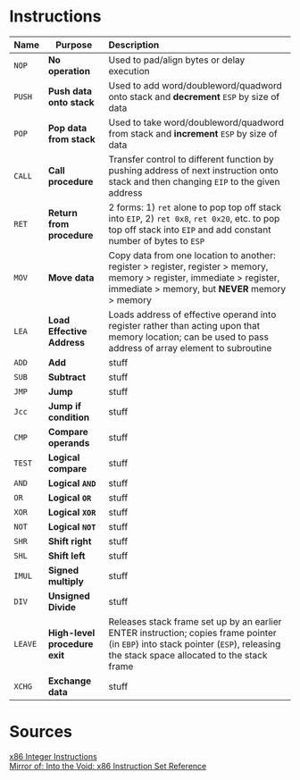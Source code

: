 # Instructions

| Name | Purpose | Description |
| ----------- | ----------- | :----------- |
| `NOP` | **No operation** | Used to pad/align bytes or delay execution |
| `PUSH` | **Push data onto stack** | Used to add word/doubleword/quadword onto stack and **decrement** `ESP` by size of data |
| `POP` | **Pop data from stack** | Used to take word/doubleword/quadword from stack and **increment** `ESP` by size of data |
| `CALL` | **Call procedure** | Transfer control to different function by pushing address of next instruction onto stack and then changing `EIP` to the given address |
| `RET` | **Return from procedure** | 2 forms: 1) `ret` alone to pop top off stack into `EIP`, 2) `ret 0x8`, `ret 0x20`, etc. to pop top off stack into `EIP` and add constant number of bytes to `ESP`  |
| `MOV` | **Move data** | Copy data from one location to another: register > register, register > memory, memory > register, immediate > register, immediate > memory, but **NEVER** memory > memory |
| `LEA` | **Load Effective Address** | Loads address of effective operand into register rather than acting upon that memory location; can be used to pass address of array element to subroutine |
| `ADD` | **Add** | stuff |
| `SUB` | **Subtract** | stuff |
| `JMP` | **Jump** | stuff |
| `Jcc` | **Jump if condition** | stuff |
| `CMP` | **Compare operands** | stuff |
| `TEST` | **Logical compare** | stuff |
| `AND` | **Logical `AND`** | stuff |
| `OR` | **Logical `OR`** | stuff |
| `XOR` | **Logical `XOR`** | stuff |
| `NOT` | **Logical `NOT`** | stuff |
| `SHR` | **Shift right** | stuff |
| `SHL` | **Shift left** | stuff |
| `IMUL` | **Signed multiply** | stuff |
| `DIV` | **Unsigned Divide** | stuff |
| `LEAVE` | **High-level procedure exit** | Releases stack frame set up by an earlier ENTER instruction; copies frame pointer (in `EBP`) into stack pointer (`ESP`), releasing the stack space allocated to the stack frame |
| `XCHG` | **Exchange data** | stuff |


# Sources
[x86 Integer Instructions](https://en.wikipedia.org/wiki/X86_instruction_listings#x86_integer_instructions) \
[Mirror of: Into the Void: x86 Instruction Set Reference](https://c9x.me/x86/)
